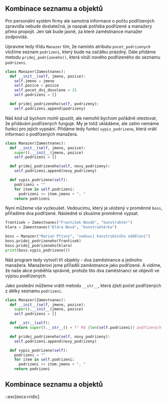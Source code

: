 ## Kombinace seznamu a objektů

Pro personální systém firmy ale samotná informace o počtu podřízených zpravidla nebude dostatečná, je naopak potřeba podřízené a manažery přímo propojit. Jen tak bude jasné, za které zaměstnance manažer zodpovídá.

Upravme tedy třídu `Manazer` tím, že namísto atributu `pocet_podrizenych` vložíme seznam `podrizeni`, který bude na začátku prázdný. Dále přidáme metodu `pridej_podrizeneho()`, která vloží nového podřízeného do seznamu `podrizeni`.

```py
class Manazer(Zamestnanec):
  def __init__(self, jmeno, pozice):
    self.jmeno = jmeno
    self.pozice = pozice
    self.pocet_dni_dovolene = 25
    self.podrizeni = []

  def pridej_podrizeneho(self, podrizeny):
    self.podrizeni.append(podrizeny)
```

Náš kód už bychom mohli spustit, ale nemohli bychom pořádně otestovat, že přidávání podřízených funguje. My je totiž ukládáme, ale zatím nemáme funkci pro jejich vypsání. Přidáme tedy funkci `vypis_podrizene`, která vrátí informaci o podřízených manažera.

```py
class Manazer(Zamestnanec):
  def __init__(self, jmeno, pozice):
    super().__init__(jmeno, pozice)
    self.podrizeni = []

  def pridej_podrizeneho(self, novy_podrizeny):
    self.podrizeni.append(novy_podrizeny)

  def vypis_podrizene(self):
    podrizeni = ""
    for item in self.podrizeni:
      podrizeni += item.jmeno + ", "
    return podrizeni
```

Nyní můžeme vše vyzkoušet. Vedoucímu, který je uložený v proměnné `boss`, přiřadíme dva podřízené. Následně si zkusíme proměnné vypsat.

```py
frantisek = Zamestnanec("František Novák", "konstruktér")
klara = Zamestnanec("Klára Nová", "konstruktérka")

boss = Manazer("Marian Přísný", "vedoucí konstrukčního oddělení")
boss.pridej_podrizeneho(frantisek)
boss.pridej_podrizeneho(klara)
print(boss.vypis_podrizene())
```

Náš program tedy vytvoří tři objekty - dva zaměstnance a jednoho manažera. Manažerovi jsme přiřadili zaměstnance jako podřízené. A vidíme, že naše akce proběhla správně, protože tito dva zaměstnanci se objevili ve výpisu podřízených.

Jako poslední můžeme vrátit metodu `__str__`, která zjistí počet podřízených z délky seznamu `podrizeni`.

```py
class Manazer(Zamestnanec):
  def __init__(self, jmeno, pozice):
    super().__init__(jmeno, pozice)
    self.podrizeni = []

  def __str__(self):
    return super().__str__() + f" Má {len(self.podrizeni)} podřízených."

  def pridej_podrizeneho(self, novy_podrizeny):
    self.podrizeni.append(novy_podrizeny)

  def vypis_podrizene(self):
    podrizeni = ""
    for item in self.podrizeni:
      podrizeni += item.jmeno + ", "
    return podrizeni
```

## Kombinace seznamu a objektů
::exc[excs>ridic]
